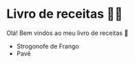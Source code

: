 # Livro de receitas :woman_cook:

Olá! Bem vindos ao meu livro de receitas  :wave:

* Strogonofe de Frango
* Pavê
